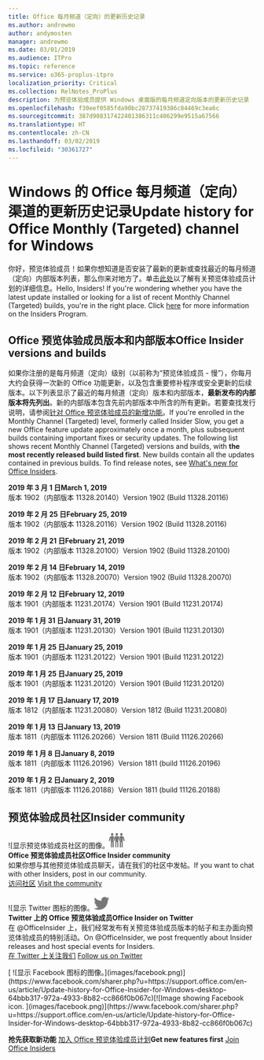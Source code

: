 ```yaml
---
title: Office 每月频道（定向）的更新历史记录
ms.author: andrewmo
author: andymosten
manager: andrewmo
ms.date: 03/01/2019
ms.audience: ITPro
ms.topic: reference
ms.service: o365-proplus-itpro
localization_priority: Critical
ms.collection: RelNotes_ProPlus
description: 为预览体验成员提供 Windows 桌面版的每月频道定向版本的更新历史记录
ms.openlocfilehash: f30eef0585fda90bc28737419386c84469c3ea6c
ms.sourcegitcommit: 387d908317422401386311c406299e9515a67566
ms.translationtype: HT
ms.contentlocale: zh-CN
ms.lasthandoff: 03/02/2019
ms.locfileid: "30361727"
---
```

# <a name="update-history-for-office-monthly-targeted-channel-for-windows"></a><span data-ttu-id="f43e2-103">Windows 的 Office 每月频道（定向）渠道的更新历史记录</span><span class="sxs-lookup"><span data-stu-id="f43e2-103">Update history for Office Monthly (Targeted) channel for Windows</span></span>

<span data-ttu-id="f43e2-p101">你好，预览体验成员！如果你想知道是否安装了最新的更新或查找最近的每月频道（定向）内部版本列表，那么你来对地方了。单击[此处](https://insider.office.com/)以了解有关预览体验成员计划的详细信息。</span><span class="sxs-lookup"><span data-stu-id="f43e2-p101">Hello, Insiders! If you're wondering whether you have the latest update installed or looking for a list of recent Monthly Channel (Targeted) builds, you're in the right place. Click [here](https://insider.office.com/) for more information on the Insiders Program.</span></span>

## <a name="office-insider-versions-and-builds"></a><span data-ttu-id="f43e2-107">Office 预览体验成员版本和内部版本</span><span class="sxs-lookup"><span data-stu-id="f43e2-107">Office Insider versions and builds</span></span>

<span data-ttu-id="f43e2-p102">如果你注册的是每月频道（定向）级别（以前称为“预览体验成员 - 慢”），你每月大约会获得一次新的 Office 功能更新，以及包含重要修补程序或安全更新的后续版本。以下列表显示了最近的每月频道（定向）版本和内部版本，**最新发布的内部版本将先列出**。新的内部版本包含先前内部版本中所含的所有更新。若要查找发行说明，请参阅[针对 Office 预览体验成员的新增功能](https://support.office.com/zh-CN/article/what-s-new-for-office-insiders-c152d1e2-96ff-4ce9-8c14-e74e13847a24)。</span><span class="sxs-lookup"><span data-stu-id="f43e2-p102">If you're enrolled in the Monthly Channel (Targeted) level, formerly called Insider Slow, you get a new Office feature update approximately once a month, plus subsequent builds containing important fixes or security updates. The following list shows recent Monthly Channel (Targeted) versions and builds, with **the most recently released build listed first**. New builds contain all the updates contained in previous builds. To find release notes, see [What's new for Office Insiders](https://support.office.com/zh-CN/article/what-s-new-for-office-insiders-c152d1e2-96ff-4ce9-8c14-e74e13847a24).</span></span>

<span data-ttu-id="f43e2-112">**2019 年 3 月 1 日**</span><span class="sxs-lookup"><span data-stu-id="f43e2-112">**March 1, 2019**</span></span><br/> <span data-ttu-id="f43e2-113">版本 1902（内部版本 11328.20140）</span><span class="sxs-lookup"><span data-stu-id="f43e2-113">Version 1902 (Build 11328.20116)</span></span><br/>

<span data-ttu-id="f43e2-114">**2019 年 2 月 25 日**</span><span class="sxs-lookup"><span data-stu-id="f43e2-114">**February 25, 2019**</span></span><br/> <span data-ttu-id="f43e2-115">版本 1902（内部版本 11328.20116）</span><span class="sxs-lookup"><span data-stu-id="f43e2-115">Version 1902 (Build 11328.20116)</span></span><br/>

<span data-ttu-id="f43e2-116">**2019 年 2 月 21 日**</span><span class="sxs-lookup"><span data-stu-id="f43e2-116">**February 21, 2019**</span></span><br/> <span data-ttu-id="f43e2-117">版本 1902（内部版本 11328.20100）</span><span class="sxs-lookup"><span data-stu-id="f43e2-117">Version 1902 (Build 11328.20100)</span></span><br/>

<span data-ttu-id="f43e2-118">**2019 年 2 月 14 日**</span><span class="sxs-lookup"><span data-stu-id="f43e2-118">**February 14, 2019**</span></span><br/> <span data-ttu-id="f43e2-119">版本 1902（内部版本 11328.20070）</span><span class="sxs-lookup"><span data-stu-id="f43e2-119">Version 1902 (Build 11328.20070)</span></span><br/>

<span data-ttu-id="f43e2-120">**2019 年 2 月 12 日**</span><span class="sxs-lookup"><span data-stu-id="f43e2-120">**February 12, 2019**</span></span><br/> <span data-ttu-id="f43e2-121">版本 1901（内部版本 11231.20174）</span><span class="sxs-lookup"><span data-stu-id="f43e2-121">Version 1901 (Build 11231.20174)</span></span><br/>

<span data-ttu-id="f43e2-122">**2019 年 1 月 31 日**</span><span class="sxs-lookup"><span data-stu-id="f43e2-122">**January 31, 2019**</span></span><br/> <span data-ttu-id="f43e2-123">版本 1901（内部版本 11231.20130）</span><span class="sxs-lookup"><span data-stu-id="f43e2-123">Version 1901 (Build 11231.20130)</span></span><br/> 

<span data-ttu-id="f43e2-124">**2019 年 1 月 25 日**</span><span class="sxs-lookup"><span data-stu-id="f43e2-124">**January 25, 2019**</span></span><br/> <span data-ttu-id="f43e2-125">版本 1901（内部版本 11231.20122）</span><span class="sxs-lookup"><span data-stu-id="f43e2-125">Version 1901 (Build 11231.20122)</span></span><br/> 

<span data-ttu-id="f43e2-126">**2019 年 1 月 25 日**</span><span class="sxs-lookup"><span data-stu-id="f43e2-126">**January 25, 2019**</span></span><br/> <span data-ttu-id="f43e2-127">版本 1901（内部版本 11231.20120）</span><span class="sxs-lookup"><span data-stu-id="f43e2-127">Version 1901 (Build 11231.20120)</span></span><br/> 

<span data-ttu-id="f43e2-128">**2019 年 1 月 17 日**</span><span class="sxs-lookup"><span data-stu-id="f43e2-128">**January 17, 2019**</span></span><br/> <span data-ttu-id="f43e2-129">版本 1812（内部版本 11231.20080）</span><span class="sxs-lookup"><span data-stu-id="f43e2-129">Version 1812 (Build 11231.20080)</span></span><br/> 

<span data-ttu-id="f43e2-130">**2019 年 1 月 13 日**</span><span class="sxs-lookup"><span data-stu-id="f43e2-130">**January 13, 2019**</span></span><br/> <span data-ttu-id="f43e2-131">版本 1811（内部版本 11126.20266）</span><span class="sxs-lookup"><span data-stu-id="f43e2-131">Version 1811 (Build 11126.20266)</span></span><br/>

<span data-ttu-id="f43e2-132">**2019 年 1 月 8 日**</span><span class="sxs-lookup"><span data-stu-id="f43e2-132">**January 8, 2019**</span></span><br/> <span data-ttu-id="f43e2-133">版本 1811（内部版本 11126.20196）</span><span class="sxs-lookup"><span data-stu-id="f43e2-133">Version 1811 (build 11126.20196)</span></span><br/> 

<span data-ttu-id="f43e2-134">**2019 年 1 月 2 日**</span><span class="sxs-lookup"><span data-stu-id="f43e2-134">**January 2, 2019**</span></span><br/> <span data-ttu-id="f43e2-135">版本 1811（内部版本 11126.20188）</span><span class="sxs-lookup"><span data-stu-id="f43e2-135">Version 1811 (build 11126.20188)</span></span><br/> 


## <a name="insider-community"></a><span data-ttu-id="f43e2-136">预览体验成员社区</span><span class="sxs-lookup"><span data-stu-id="f43e2-136">Insider community</span></span>

<span data-ttu-id="f43e2-137">![显示预览体验成员社区的图像。</span><span class="sxs-lookup"><span data-stu-id="f43e2-137">![Image showing insider community.</span></span> ](images/insidercommunity.png)<br/>
<span data-ttu-id="f43e2-138">**Office 预览体验成员社区**</span><span class="sxs-lookup"><span data-stu-id="f43e2-138">**Office Insider community**</span></span><br/> <span data-ttu-id="f43e2-139">如果你想与其他预览体验成员聊天，请在我们的社区中发帖。</span><span class="sxs-lookup"><span data-stu-id="f43e2-139">If you want to chat with other Insiders, post in our community.</span></span><br/><span data-ttu-id="f43e2-140"> 
[访问社区](https://go.microsoft.com/fwlink/?linkid=843493)</span><span class="sxs-lookup"><span data-stu-id="f43e2-140"> 
[Visit the community](https://go.microsoft.com/fwlink/?linkid=843493)</span></span><br/> 

<span data-ttu-id="f43e2-141">![显示 Twitter 图标的图像。</span><span class="sxs-lookup"><span data-stu-id="f43e2-141">![Image showing twitter icon.</span></span> ](images/twitter.png)<br/>
<span data-ttu-id="f43e2-142">**Twitter 上的 Office 预览体验成员**</span><span class="sxs-lookup"><span data-stu-id="f43e2-142">**Office Insider on Twitter**</span></span><br/> <span data-ttu-id="f43e2-143">在 @OfficeInsider 上，我们经常发布有关预览体验成员版本的帖子和主办面向预览体验成员的特别活动。</span><span class="sxs-lookup"><span data-stu-id="f43e2-143">On @OfficeInsider, we post frequently about Insider releases and host special events for Insiders.</span></span><br/><span data-ttu-id="f43e2-144"> 
[在 Twitter 上关注我们](https://go.microsoft.com/fwlink/?linkid=717717)</span><span class="sxs-lookup"><span data-stu-id="f43e2-144"> 
[Follow us on Twitter](https://go.microsoft.com/fwlink/?linkid=717717)</span></span><br/> 

<span data-ttu-id="f43e2-145">
  [
  ![显示 Facebook 图标的图像。](images/facebook.png)](https://www.facebook.com/sharer.php?u=https://support.office.com/en-us/article/Update-history-for-Office-Insider-for-Windows-desktop-64bbb317-972a-4933-8b82-cc866f0b067c)</span><span class="sxs-lookup"><span data-stu-id="f43e2-145">[![Image showing Facebook icon. ](images/facebook.png)](https://www.facebook.com/sharer.php?u=https://support.office.com/en-us/article/Update-history-for-Office-Insider-for-Windows-desktop-64bbb317-972a-4933-8b82-cc866f0b067c)</span></span>       


<span data-ttu-id="f43e2-146">**抢先获取新功能**
[加入 Office 预览体验成员计划](https://insider.office.com/)</span><span class="sxs-lookup"><span data-stu-id="f43e2-146">**Get new features first**
[Join Office Insiders](https://insider.office.com/)</span></span>